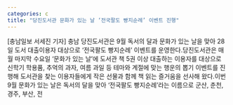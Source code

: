```yaml
---
categories: c
title: "당진도서관 문화가 있는 날 ‘전국팔도 빵지순례’ 이벤트 진행"
---
```

[충남일보 서세진 기자] 충남 당진도서관은 9월 독서의 달과 문화가 있는 날을 맞아 28일 도서 대출이용자 대상으로 ‘전국팔도 빵지순례’ 이벤트를 운영한다.당진도서관은 매월 마지막 수요일 ‘문화가 있는 날’에 도서관 책 5권 이상 대출하는 이용자를 대상으로 신학기 학용품, 추억의 과자, 여름 과일 등 테마와 계절에 맞는 행운의 뽑기 이벤트를 진행해 도서관을 찾는 이용자들에게 작은 선물과 함께 책 읽는 즐거움을 선사해 왔다.이번 9월 문화가 있는 날은 독서의 달을 맞아 ‘전국팔도 빵지순례’라는 이름으로 군산, 춘천, 경주, 부산, 전